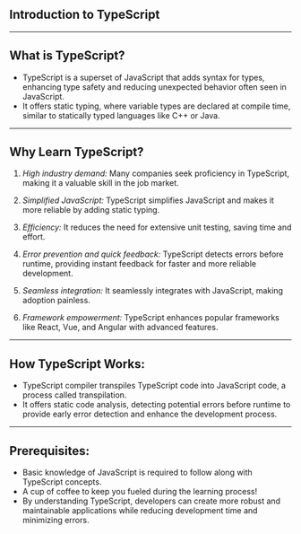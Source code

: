 ## Introduction to TypeScript

---

## What is TypeScript?

- TypeScript is a superset of JavaScript that adds syntax for types, enhancing type safety and reducing unexpected behavior often seen in JavaScript.
- It offers static typing, where variable types are declared at compile time, similar to statically typed languages like C++ or Java.

---

## Why Learn TypeScript?

1. *High industry demand:* Many companies seek proficiency in TypeScript, making it a valuable skill in the job market.

2. *Simplified JavaScript:* TypeScript simplifies JavaScript and makes it more reliable by adding static typing.

3. *Efficiency:* It reduces the need for extensive unit testing, saving time and effort.

4. *Error prevention and quick feedback:* TypeScript detects errors before runtime, providing instant feedback for faster and more reliable development.

5. *Seamless integration:* It seamlessly integrates with JavaScript, making adoption painless.

6. *Framework empowerment:* TypeScript enhances popular frameworks like React, Vue, and Angular with advanced features.

---

## How TypeScript Works:
- TypeScript compiler transpiles TypeScript code into JavaScript code, a process called transpilation.
- It offers static code analysis, detecting potential errors before runtime to provide early error detection and enhance the development process.

---

## Prerequisites:
- Basic knowledge of JavaScript is required to follow along with TypeScript concepts.
- A cup of coffee to keep you fueled during the learning process!
- By understanding TypeScript, developers can create more robust and maintainable applications while reducing development time and minimizing errors.







